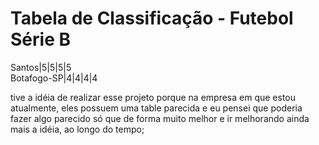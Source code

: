 <h1> Tabela de Classificação - Futebol Série B </h1>
<label>Santos|5|5|5|5 </label><br>
<label>Botafogo-SP|4|4|4|4 </label>


tive a idéia de realizar esse projeto porque na empresa em que estou atualmente, 
eles possuem uma table parecida e eu pensei que poderia fazer algo parecido só que de forma muito melhor e ir melhorando ainda mais a idéia, ao longo do tempo;
